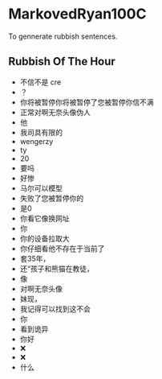 # MarkovedRyan100C
To gennerate rubbish sentences.
## Rubbish Of The Hour
- 不信不是 cre
- ？
- 你将被暂停你将被暂停了您被暂停你信不满
- 正常对啊无奈头像伪人
- 他
- 我司具有限的
- wengerzy
- ty
- 20
- 要吗
- 好惨
- 马尔可以模型
- 失败了您被暂停你的
- 是0
- 你看它像换网址
- 你
- 你的设备拉取大
- 你仔细看他不存在于当前了
- 套35年，
- 还“孩子和熊猫在教徒，
- 像
- 对啊无奈头像
- 妹现，
- 我记得可以找到这不会
- 你
- 看到诡异
- 你好
- ❌️
- ❌
- 什么
